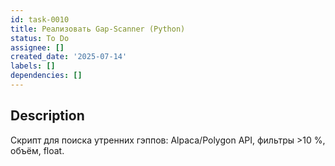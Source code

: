 ```yaml
---
id: task-0010
title: Реализовать Gap-Scanner (Python)
status: To Do
assignee: []
created_date: '2025-07-14'
labels: []
dependencies: []
---
```


## Description

Скрипт для поиска утренних гэппов: Alpaca/Polygon API, фильтры >10 %, объём, float.
